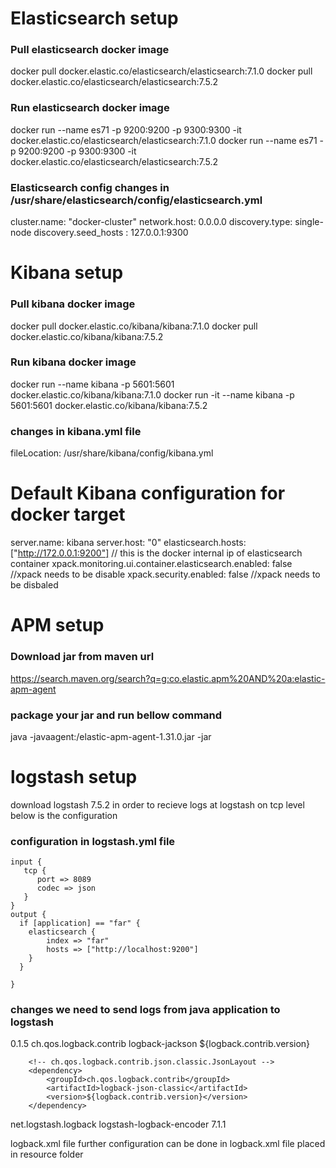 # Elasticsearch setup

### Pull elasticsearch docker image
docker pull docker.elastic.co/elasticsearch/elasticsearch:7.1.0
docker pull docker.elastic.co/elasticsearch/elasticsearch:7.5.2


### Run elasticsearch docker image
docker run --name es71 -p 9200:9200 -p 9300:9300 -it docker.elastic.co/elasticsearch/elasticsearch:7.1.0
docker run --name es71 -p 9200:9200 -p 9300:9300 -it docker.elastic.co/elasticsearch/elasticsearch:7.5.2

### Elasticsearch config changes in /usr/share/elasticsearch/config/elasticsearch.yml
cluster.name: "docker-cluster"
network.host: 0.0.0.0
discovery.type: single-node
discovery.seed_hosts : 127.0.0.1:9300



# Kibana setup
### Pull kibana docker image
docker pull docker.elastic.co/kibana/kibana:7.1.0
docker pull docker.elastic.co/kibana/kibana:7.5.2


### Run kibana docker image
docker run --name kibana -p 5601:5601 docker.elastic.co/kibana/kibana:7.1.0
docker run -it --name kibana -p 5601:5601 docker.elastic.co/kibana/kibana:7.5.2


### changes in kibana.yml file
fileLocation: /usr/share/kibana/config/kibana.yml
# Default Kibana configuration for docker target
server.name: kibana
server.host: "0"
elasticsearch.hosts: ["http://172.0.0.1:9200"] // this is the docker internal ip of elasticsearch container
xpack.monitoring.ui.container.elasticsearch.enabled: false  //xpack needs to be disable
xpack.security.enabled: false                               //xpack needs to be disbaled


# APM setup
### Download jar from maven url
https://search.maven.org/search?q=g:co.elastic.apm%20AND%20a:elastic-apm-agent
### package your jar and run bellow command
java -javaagent:<jar location>/elastic-apm-agent-1.31.0.jar -jar <application jar location>

# logstash setup
  download logstash 7.5.2
  in order to recieve logs at logstash on tcp level below is the configuration
  ### configuration in logstash.yml file
    input {
       tcp {
          port => 8089
          codec => json
       }
    }
    output {
      if [application] == "far" {
        elasticsearch {
            index => "far"
            hosts => ["http://localhost:9200"]
        }
      }

    }
  
  ### changes we need to send logs from java application to logstash
  <properties>
		<logback.contrib.version>0.1.5</logback.contrib.version>
	</properties>
  <dependency>
			<groupId>ch.qos.logback.contrib</groupId>
			<artifactId>logback-jackson</artifactId>
			<version>${logback.contrib.version}</version>
		</dependency>

		<!-- ch.qos.logback.contrib.json.classic.JsonLayout -->
		<dependency>
			<groupId>ch.qos.logback.contrib</groupId>
			<artifactId>logback-json-classic</artifactId>
			<version>${logback.contrib.version}</version>
		</dependency>
  
  <dependency>
			<groupId>net.logstash.logback</groupId>
			<artifactId>logstash-logback-encoder</artifactId>
			<version> 7.1.1</version>
		</dependency>
  
  logback.xml file
  further configuration can be done in logback.xml file placed in resource folder
 


